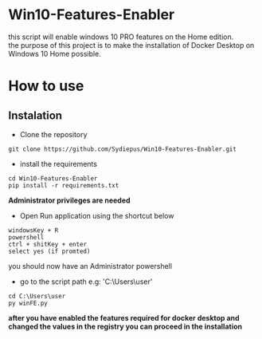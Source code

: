# Win10-Features-Enabler
this script will enable windows 10 PRO features on the Home edition.  
the purpose of this project is to make the installation of Docker Desktop on Windows 10 Home possible.
# How to use
## Instalation
- Clone the repository
```
git clone https://github.com/Sydiepus/Win10-Features-Enabler.git
```
- install the requirements
```
cd Win10-Features-Enabler
pip install -r requirements.txt
```
**Administrator privileges are needed**
- Open Run application using the shortcut below
```
windowsKey + R
powershell
ctrl + shitKey + enter
select yes (if promted)
```
you should now have an Administrator powershell
- go to the script path e.g: 'C:\Users\user'
```
cd C:\Users\user
py winFE.py
```
**after you have enabled the features required for docker desktop and changed the values in the registry you can proceed in the installation**
